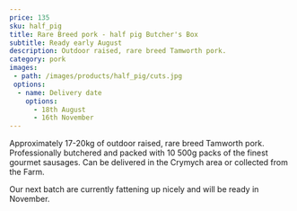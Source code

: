 ```yaml
---
price: 135
sku: half_pig
title: Rare Breed pork - half pig Butcher's Box
subtitle: Ready early August
description: Outdoor raised, rare breed Tamworth pork.
category: pork
images:
 - path: /images/products/half_pig/cuts.jpg
 options:
  - name: Delivery date
    options:
      - 18th August
      - 16th November
---
```


Approximately 17-20kg of outdoor raised, rare breed Tamworth pork.  Professionally butchered and packed with 10 500g packs of the finest gourmet sausages.  Can be delivered in the Crymych area or collected from the Farm.

Our next batch are currently fattening up nicely and will be ready in November.
